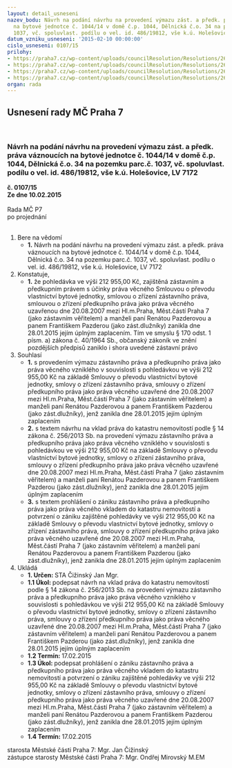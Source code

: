 ```yaml
---
layout: detail_usneseni
nazev_bodu: Návrh na podání návrhu na provedení výmazu zást. a předk. práva váznoucích
  na bytové jednotce č. 1044/14 v domě č.p. 1044, Dělnická č.o. 34 na pozemku parc.č.
  1037, vč. spoluvlast. podílu o vel. id. 486/19812, vše k.ú. Holešovice, LV 7172
datum_vzniku_usneseni: '2015-02-10 00:00:00'
cislo_usneseni: 0107/15
prilohy:
- https://praha7.cz/wp-content/uploads/councilResolution/Resolutions/26741/8-15-priloha_01_vymazpazderovi.pdf
- https://praha7.cz/wp-content/uploads/councilResolution/Resolutions/26741/8-15-priloha_02_vymazpazderovi.pdf
- https://praha7.cz/wp-content/uploads/councilResolution/Resolutions/26741/8-15-priloha_03_vymazpazderovi.pdf
- https://praha7.cz/wp-content/uploads/councilResolution/Resolutions/26741/8-15-priloha_04_vymazpazderovi.pdf
organ: rada
---
```

<div id="ucUsn_pList" class="usn">
	<span><h2>Usnesení rady MČ Praha 7 </h2>
<br></span><div class="standBody">
<span><h3>Návrh na podání návrhu na provedení výmazu zást. a předk. práva váznoucích na bytové jednotce č. 1044/14 v domě č.p. 1044, Dělnická č.o. 34 na pozemku parc.č. 1037, vč. spoluvlast. podílu o vel. id. 486/19812, vše k.ú. Holešovice, LV 7172</h3></span><div class="center">
		<strong>č. 0107/15</strong><br>
	</div>
<div class="center">
		<strong>Ze dne 10.02.2015</strong><br><br>
	</div>Rada MČ P7<br> po projednání<br><br><ol>
<li>Bere na vědomí<ul><li>
<strong>1.</strong> Návrh na podání návrhu na provedení výmazu zást. a předk. práva váznoucích na bytové jednotce č. 1044/14 v domě č.p. 1044, Dělnická č.o. 34 na pozemku parc.č. 1037, vč. spoluvlast. podílu o vel. id. 486/19812, vše k.ú. Holešovice, LV 7172</li></ul>
</li>
<li>Konstatuje,<ul><li>
<strong>1.</strong> že pohledávka ve výši 212 955,00 Kč, zajištěná zástavním a předkupním právem  s účinky práva věcného Smlouvou o převodu vlastnictví bytové jednotky, smlovou o zřízení zástavního práva, smlouvou o zřízení předkupního práva jako práva věcného  uzavřenou dne 20.08.2007 mezi Hl.m.Praha, Měst.částí Praha 7 (jako zástavním věřitelem) a  manželi paní Renátou Pazderovou a panem Františkem Pazderou (jako zást.dlužníky) zanikla dne  28.01.2015 jejím úplným zaplacením. Tím ve smyslu § 170 odst. 1 písm. a) zákona č. 40/1964 Sb., občanský zákoník ve znění pozdějších předpisů zaniklo i shora uvedené zástavní právo</li></ul>
</li>
<li>Souhlasí<ul>
<li>
<strong>1.</strong> s provedením výmazu zástavního práva a předkupního práva jako práva věcného vzniklého v souvislosti s pohledávkou ve výši 212 955,00 Kč na základě Smlouvy o převodu vlastnictví bytové jednotky, smlovy o zřízení zástavního práva, smlouvy o zřízení předkupního práva jako práva věcného uzavřené dne 20.08.2007 mezi Hl.m.Praha, Měst.částí Praha 7 (jako zástavním věřitelem)  a  manželi paní Renátou Pazderovou a panem Františkem Pazderou (jako zást.dlužníky), jenž zanikla dne  28.01.2015 jejím úplným zaplacením</li>
<li>
<strong>2.</strong> s textem návrhu na vklad práva do katastru nemovitostí podle § 14 zákona  č. 256/2013 Sb. na provedení výmazu zástavního práva a předkupního práva jako práva věcného vzniklého v souvislosti s pohledávkou ve výši 212 955,00 Kč  na základě Smlouvy o převodu vlastnictví bytové jednotky, smlovy o zřízení zástavního práva, smlouvy o zřízení předkupního práva jako práva věcného uzavřené dne 20.08.2007 mezi Hl.m.Praha, Měst.částí Praha 7 (jako zástavním věřitelem) a  manželi paní Renátou Pazderovou a panem Františkem Pazderou (jako zást.dlužníky), jenž zanikla dne  28.01.2015 jejím úplným zaplacením</li>
<li>
<strong>3.</strong> s textem prohlášení o zániku zástavního práva a předkupního práva jako práva věcného vkladem do katastru nemovitostí a potvrzení o zániku zajištěné pohledávky ve výši 212 955,00 Kč na základě Smlouvy o převodu vlastnictví bytové jednotky, smlovy o zřízení zástavního práva, smlouvy o zřízení předkupního práva jako práva věcného uzavřené dne 20.08.2007 mezi Hl.m.Praha, Měst.částí Praha 7 (jako zástavním věřitelem) a  manželi paní Renátou Pazderovou a panem Františkem Pazderou (jako zást.dlužníky), jenž zanikla dne  28.01.2015 jejím úplným zaplacením</li>
</ul>
</li>
<li>Ukládá<ul>
<li>
<strong>1. Určen: </strong>STA Čižinský Jan Mgr.</li>
<li>
<strong>1.1 Úkol: </strong>podepsat návrh na vklad práva do katastru nemovitostí podle § 14 zákona č. 256/2013 Sb. na provedení výmazu zástavního práva a předkupního práva jako práva věcného vzniklého v souvislosti s pohledávkou ve výši 212 955,00 Kč na základě Smlouvy o převodu vlastnictví bytové jednotky, smlovy o zřízení zástavního práva, smlouvy o zřízení předkupního práva jako práva věcného uzavřené dne 20.08.2007 mezi Hl.m.Praha, Měst.částí Praha 7 (jako zástavním věřitelem) a  manželi paní Renátou Pazderovou  a panem Františkem Pazderou (jako zást.dlužníky), jenž zanikla dne  28.01.2015 jejím úplným zaplacením</li>
<li>
<strong>1.2 Termín: </strong>17.02.2015</li>
<li>
<strong>1.3 Úkol: </strong>podepsat prohlášení o zániku zástavního práva a předkupního práva jako práva věcného vkladem do katastru nemovitostí a potvrzení o zániku zajištěné pohledávky ve výši 212 955,00 Kč na základě Smlouvy o převodu vlastnictví bytové jednotky, smlovy o zřízení zástavního práva, smlouvy  o zřízení předkupního práva jako práva věcného uzavřené dne 20.08.2007 mezi Hl.m.Praha, Měst.částí Praha 7 (jako zástavním věřitelem) a  manželi paní Renátou Pazderovou a panem Františkem Pazderou (jako zást.dlužníky), jenž zanikla dne  28.01.2015 jejím úplným zaplacením</li>
<li>
<strong>1.4 Termín: </strong>17.02.2015</li>
</ul>
</li>
</ol>starosta Městské části Praha 7: Mgr. Jan Čižinský<br>zástupce starosty Městské části Praha 7: Mgr. Ondřej Mirovský M.EM 
</div>
</div>